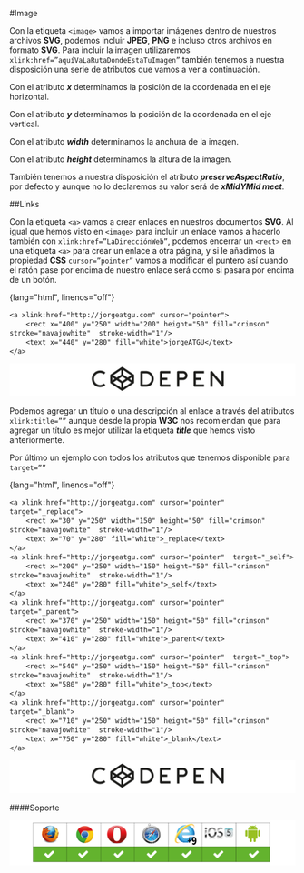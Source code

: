 #Image

Con la etiqueta `<image>` vamos a importar imágenes dentro de nuestros archivos **SVG**, podemos incluir **JPEG**, **PNG** e incluso otros archivos en formato **SVG**. Para incluir la imagen utilizaremos `xlink:href=”aquíVaLaRutaDondeEstaTuImagen”` también tenemos a nuestra disposición una serie de atributos que vamos a ver a continuación.

Con el atributo ***x*** determinamos la posición de la coordenada en el eje horizontal.

Con el atributo ***y*** determinamos la posición de la coordenada en el eje vertical.

Con el atributo ***width*** determinamos la anchura de la imagen.

Con el atributo ***height*** determinamos la altura de la imagen.

También tenemos a nuestra disposición el atributo ***preserveAspectRatio***, por defecto y aunque no lo declaremos su valor será de ***xMidYMid meet***.

##Links

Con la etiqueta `<a>` vamos a crear enlaces en nuestros documentos **SVG**. Al igual que hemos visto en `<image>` para incluir un enlace vamos a hacerlo también con `xlink:href=”LaDirecciónWeb”`, podemos encerrar un `<rect>` en una etiqueta `<a>` para crear un enlace a otra página, y si le añadimos la propiedad **CSS** `cursor=”pointer”` vamos a modificar el puntero así cuando el ratón pase por encima de nuestro enlace será como si pasara por encima de un botón.


{lang="html", linenos="off"}
~~~~~~~
<a xlink:href="http://jorgeatgu.com" cursor="pointer">
	<rect x="400" y="250" width="200" height="50" fill="crimson" stroke="navajowhite"  stroke-width="1"/>
	<text x="440" y="280" fill="white">jorgeATGU</text>
</a>
~~~~~~~
[![](images/logo-codepen.jpg)](http://codepen.io/jorgeatgu/details/DItFB/)

Podemos agregar un título o una descripción al enlace a través del atributos `xlink:title=””` aunque desde la propia **W3C** nos recomiendan que para agregar un título es mejor utilizar la etiqueta ***title*** que hemos visto anteriormente.

Por último un ejemplo con todos los atributos que tenemos disponible para `target=””`

{lang="html", linenos="off"}
~~~~~~~
<a xlink:href="http://jorgeatgu.com" cursor="pointer" target="_replace">
	<rect x="30" y="250" width="150" height="50" fill="crimson" stroke="navajowhite"  stroke-width="1"/>
	<text x="70" y="280" fill="white">_replace</text>
</a>
<a xlink:href="http://jorgeatgu.com" cursor="pointer"  target="_self">
	<rect x="200" y="250" width="150" height="50" fill="crimson" stroke="navajowhite"  stroke-width="1"/>
	<text x="240" y="280" fill="white">_self</text>
</a>
<a xlink:href="http://jorgeatgu.com" cursor="pointer"  target="_parent">
	<rect x="370" y="250" width="150" height="50" fill="crimson" stroke="navajowhite"  stroke-width="1"/>
	<text x="410" y="280" fill="white">_parent</text>
</a>
<a xlink:href="http://jorgeatgu.com" cursor="pointer"  target="_top">
	<rect x="540" y="250" width="150" height="50" fill="crimson" stroke="navajowhite"  stroke-width="1"/>
	<text x="580" y="280" fill="white">_top</text>
</a>
<a xlink:href="http://jorgeatgu.com" cursor="pointer"  target="_blank">
	<rect x="710" y="250" width="150" height="50" fill="crimson" stroke="navajowhite"  stroke-width="1"/>
	<text x="750" y="280" fill="white">_blank</text>
</a>
~~~~~~~
[![](images/logo-codepen.jpg)](http://codepen.io/jorgeatgu/details/JCqyt/)

####Soporte

![](images/soporte/primera.jpg)
